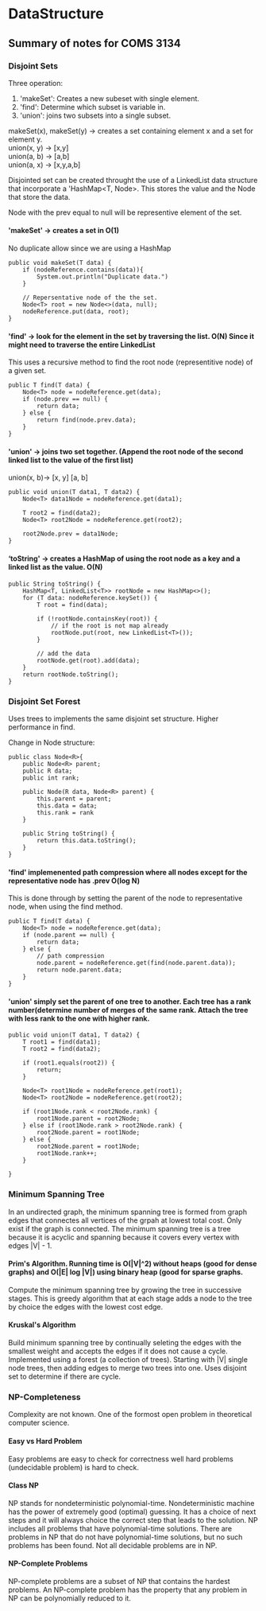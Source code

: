 # DataStructure  
## Summary of notes for COMS 3134 

### Disjoint Sets 

Three operation:
  1) 'makeSet': Creates a new subeset with single element.
  2) 'find': Determine which subset is variable in.
  3) 'union': joins two subsets into a single subset.
  
makeSet(x), makeSet(y) -> creates a set containing element x and a set for element y.  
union(x, y) -> [x,y]  
union(a, b) -> [a,b]  
union(a, x) -> [x,y,a,b]  

Disjointed set can be created throught the use of a LinkedList data structure that incorporate a 'HashMap<T, Node<T>>. This stores the value and the Node that store the data.  

Node with the prev equal to null will be representive element of the set.

#### 'makeSet' -> creates a set in O(1)  
No duplicate allow since we are using a HashMap

    public void makeSet(T data) {
        if (nodeReference.contains(data)){
            System.out.println("Duplicate data.")
        }
        
        // Repersentative node of the the set.
        Node<T> root = new Node<>(data, null);
        nodeReference.put(data, root);
    }
    
   
#### 'find' -> look for the element in the set by traversing the list. O(N) Since it might need to traverse the entire LinkedList  
This uses a recursive method to find the root node (representitive node) of a given set.  

    public T find(T data) {
    	Node<T> node = nodeReference.get(data);
    	if (node.prev == null) {
    		return data;
    	} else {
    		return find(node.prev.data);
    	}
    }
    
#### 'union' -> joins two set together. (Append the root node of the second linked list to the value of the first list)  
union(x, b)-> [x, y]
                  [a, b]  
  
    public void union(T data1, T data2) {
    	Node<T> data1Node = nodeReference.get(data1);

    	T root2 = find(data2);
    	Node<T> root2Node = nodeReference.get(root2);

    	root2Node.prev = data1Node;
    }

#### ‘toString' -> creates a HashMap of using the root node as a key and a linked list as the value. O(N) 

    public String toString() {
    	HashMap<T, LinkedList<T>> rootNode = new HashMap<>();
    	for (T data: nodeReference.keySet()) {
    		T root = find(data); 

    		if (!rootNode.containsKey(root)) {
    			// if the root is not map already
    			rootNode.put(root, new LinkedList<T>());
    		}

    		// add the data
    		rootNode.get(root).add(data);
    	}
    	return rootNode.toString();
    }
    
### Disjoint Set Forest  
Uses trees to implements the same disjoint set structure. Higher performance in find.

Change in Node structure:  

    public class Node<R>{
        public Node<R> parent;
        public R data;
        public int rank;

        public Node(R data, Node<R> parent) {
            this.parent = parent;
            this.data = data;
            this.rank = rank
        }

        public String toString() {
            return this.data.toString();
        }
    }	
    
 
#### 'find' implemenented path compression where all nodes except for the representative node has .prev O(log N)  

This is done through by setting the parent of the node to representative node, when using the find method.  

	public T find(T data) {
		Node<T> node = nodeReference.get(data);
		if (node.parent == null) {
			return data;
		} else {
			// path compression
			node.parent = nodeReference.get(find(node.parent.data));
			return node.parent.data;
		}
	}
  
#### 'union' simply set the parent of one tree to another. Each tree has a rank number(determine number of merges of the same rank. Attach the tree with less rank to the one with higher rank.  

	public void union(T data1, T data2) {
		T root1 = find(data1);
		T root2 = find(data2);

		if (root1.equals(root2)) {
			return;
		}

		Node<T> root1Node = nodeReference.get(root1);
		Node<T> root2Node = nodeReference.get(root2);

		if (root1Node.rank < root2Node.rank) {
			root1Node.parent = root2Node;
		} else if (root1Node.rank > root2Node.rank) {
			root2Node.parent = root1Node;
		} else {
			root2Node.parent = root1Node;
			root1Node.rank++;
		}

	}

  

### Minimum Spanning Tree

In an undirected graph, the minimum spanning tree is formed from graph edges that connectes all vertices of the grpah at lowest total cost. Only exist if the graph is connected. The minimum spanning tree is a tree because it is acyclic and spanning because it covers every vertex with edges |V| - 1.

#### Prim's Algorithm. Running time is O(|V|^2) without heaps (good for dense graphs) and O(|E| log |V|) using binary heap (good for sparse graphs.

Compute the minimum spanning tree by growing the tree in successive stages. This is greedy algorithm that at each stage adds a node to the tree by choice the edges with the lowest cost edge.
  
#### Kruskal's Algorithm  

Build minimum spanning tree by continually seleting the edges with the smallest weight and accepts the edges if it does not cause a cycle. Implemented using a forest (a collection of trees). Starting with |V| single node trees, then adding edges to merge two trees into one. Uses disjoint set to determine if there are cycle.


### NP-Completeness  

Complexity are not known. One of the formost open problem in theoretical computer science. 

#### Easy vs Hard Problem  

Easy problems are easy to check for correctness well hard problems (undecidable problem) is hard to check. 

#### Class NP  

NP stands for nondeterministic polynomial-time. Nondeterministic machine has the power of extremely good (optimal) guessing. It has a choice of next steps and it will always choice the correct step that leads to the solution. NP includes all problems that have polynomial-time solutions. There are problems in NP that do not have polynomial-time solutions, but no such problems has been found. Not all decidable problems are in NP.  

#### NP-Complete Problems  

NP-complete problems are a subset of NP that contains the hardest problems. An NP-complete problem has the property that any
problem in NP can be polynomially reduced to it.
